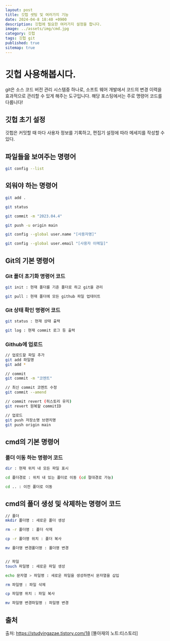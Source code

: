 ```yaml
---
layout: post
title: 깃헙 셋팅 및 여러가지 기능
date: 2024-04-8 18:40 +0900
description: 깃헙에 필요한 여러가지 설정을 합니다.
image: ../assets/img/cmd.jpg
category: 깃헙
tags: 깃헙 git
published: true
sitemap: true
---
```


# 깃헙 사용해봅시다.
git은 소스 코드 버전 관리 시스템중 하나로, 소프트 웨어 개발에서 코드의 변경 이력을 효과적으로 관리할 수 있게 해주는 도구입니다. 해당 포스팅에서는 주로 명령어 코드를 다룹니다!

## 깃헙 초기 설정
깃헙은 커밋할 때 마다 사용자 정보를 기록하고, 편집기 설정에 따라 메세지를 작성할 수 있다.

## 파일들을 보여주는 명령어
````bash
git config --list
````
## 외워야 하는 명령어
````bash
git add .

git status 

git commit -m "2023.04.4"

git push -u origin main

git config --global user.name "[사용자명]"

git config --global user.email "[사용자 이메일]"
````

## Git의 기본 명령어

### Git 폴더 초기화 명령어 코드
````bash
git init : 현재 폴더를 기준 폴더로 하고 git을 관리

git pull : 현재 폴더에 모든 github 파일 업데이트
````

### Git 상태 확인 명령어 코드
````bash
git status : 현재 상태 출력

git log : 현재 commit 로그 등 출력
````

### Github에 업로드
````bash
// 업로드할 파일 추가
git add 파일명
git add *

// commit
git commit -m "코멘트"

// 최신 commit 코멘트 수정
git commit --amend 

// commit revert (히스토리 유지)
git revert 원복할 commitID

// 업로드
git push 저장소명 브랜치명
git push origin main
````

## cmd의 기본 명령어

### 폴더 이동 하는 명령어 코드
````bash
dir : 현재 위치 내 모든 파일 표시

cd 폴더경로 : 위치 내 있는 폴더로 이동 (cd 절대경로 가능)

cd .. : 이전 폴더로 이동
````

## cmd의 폴더 생성 및 삭제하는 명령어 코드
````bash
// 폴더
mkdir 폴더명 : 새로운 폴더 생성

rm -r 폴더명 : 폴더 삭제

cp -r 폴더명 위치 : 폴더 복사

mv 폴더명 변경폴더명 : 폴더명 변경


// 파일
touch 파일명 : 새로운 파일 생성

echo 문자열 > 파일명 : 새로운 파일을 생성하면서 문자열을 삽입

rm 파일명 : 파일 삭제

cp 파일명 위치 : 파일 복사

mv 파일명 변경파일명 : 파일명 변경
````
## 출처 
출처: https://studyingazae.tistory.com/18 [똘아재의 노트:티스토리]